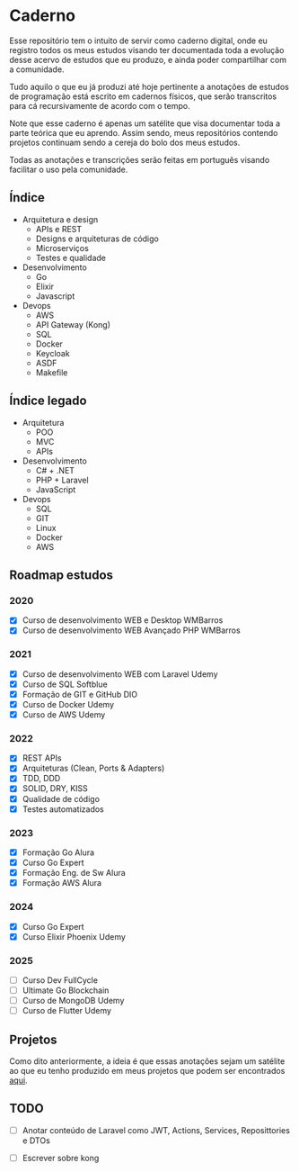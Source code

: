 # **Caderno**
Esse repositório tem o intuito de servir como caderno digital, onde eu registro todos os meus estudos visando ter documentada toda a evolução desse acervo de estudos que eu produzo, e ainda poder compartilhar com a comunidade.

Tudo aquilo o que eu já produzi até hoje pertinente a anotações de estudos de programação está escrito em cadernos físicos, que serão transcritos para cá recursivamente de acordo com o tempo.

Note que esse caderno é apenas um satélite que visa documentar toda a parte teórica que eu aprendo. Assim sendo, meus repositórios contendo projetos continuam sendo a cereja do bolo dos meus estudos.

Todas as anotações e transcrições serão feitas em português visando facilitar o uso pela comunidade.

## **Índice**
- Arquitetura e design
    - APIs e REST
    - Designs e arquiteturas de código
    - Microserviços
    - Testes e qualidade
- Desenvolvimento
    - Go
    - Elixir
    - Javascript
- Devops
    - AWS
    - API Gateway (Kong)
    - SQL
    - Docker
    - Keycloak
    - ASDF
    - Makefile

## **Índice legado**
- Arquitetura
    - POO
    - MVC
    - APIs
- Desenvolvimento
    - C# + .NET
    - PHP + Laravel
    - JavaScript
- Devops
    - SQL
    - GIT
    - Linux
    - Docker
    - AWS

## **Roadmap estudos**
### **2020**
- [x] Curso de desenvolvimento WEB e Desktop WMBarros
- [x] Curso de desenvolvimento WEB Avançado PHP WMBarros
### **2021**
- [x] Curso de desenvolvimento WEB com Laravel Udemy
- [x] Curso de SQL  Softblue
- [x] Formação de GIT e GitHub DIO
- [x] Curso de Docker Udemy
- [x] Curso de AWS Udemy
### **2022**
- [x] REST APIs
- [x] Arquiteturas (Clean, Ports & Adapters)
- [x] TDD, DDD
- [x] SOLID, DRY, KISS
- [x] Qualidade de código
- [x] Testes automatizados
### **2023**
- [x] Formação Go Alura
- [x] Curso Go Expert
- [x] Formação Eng. de Sw Alura 
- [x] Formação AWS Alura
### **2024**
- [x] Curso Go Expert
- [x] Curso Elixir Phoenix Udemy
### **2025**
- [ ] Curso Dev FullCycle
- [ ] Ultimate Go Blockchain
- [ ] Curso de MongoDB Udemy
- [ ] Curso de Flutter Udemy

## **Projetos**
Como dito anteriormente, a ideia é que essas anotações sejam um satélite ao que eu tenho produzido em meus projetos que podem ser encontrados [aqui](https://github.com/ropehapi?tab=repositories).

## **TODO**
- [ ] Anotar conteúdo de Laravel como JWT, Actions, Services, Reposittories e DTOs
- [ ] Escrever sobre kong

